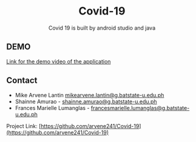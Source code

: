<h1 align="center">Covid-19</h1>

<p align="center">Covid 19 is built by android studio and java</p>

## DEMO

<a href="https://youtu.be/IzdVWRyopzk">Link for the demo video of the application</a>

## Contact

* Mike Arvene Lantin mikearvene.lantin@g.batstate-u.edu.ph
* Shainne Amurao - shainne.amurao@g.batstate-u.edu.ph
* Frances Marielle Lumanglas - francesmarielle.lumanglas@g.batstate-u.edu.ph


Project Link: [https://github.com/arvene241/Covid-19](https://github.com/arvene241/Covid-19)
